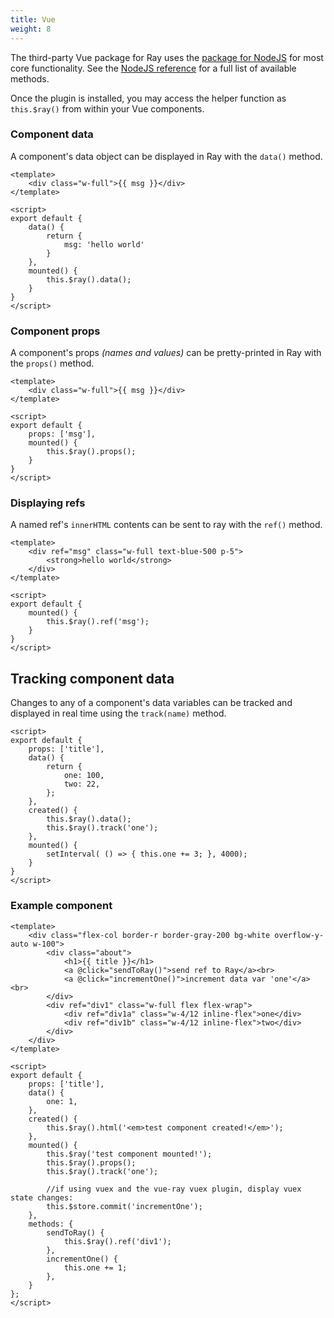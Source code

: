 ```yaml
---
title: Vue
weight: 8
---
```


The third-party Vue package for Ray uses the [package for NodeJS](/docs/ray/v1/installation-in-your-project/nodejs) for 
most core functionality. See the [NodeJS reference](/docs/ray/v1/usage/nodejs) for a full list of available methods.

Once the plugin is installed, you may access the helper function as `this.$ray()` from within your Vue components.

### Component data

A component's data object can be displayed in Ray with the `data()` method.

```vue
<template>
    <div class="w-full">{{ msg }}</div>
</template>

<script>
export default {
    data() {
        return {
            msg: 'hello world'
        }
    },
    mounted() {
        this.$ray().data();
    }
}
</script>
```

### Component props

A component's props _(names and values)_ can be pretty-printed in Ray with the `props()` method.

```vue
<template>
    <div class="w-full">{{ msg }}</div>
</template>

<script>
export default {
    props: ['msg'],
    mounted() {
        this.$ray().props();
    }
}
</script>
```

### Displaying refs

A named ref's `innerHTML` contents can be sent to ray with the `ref()` method.


```vue
<template>
    <div ref="msg" class="w-full text-blue-500 p-5">
        <strong>hello world</strong>
    </div>
</template>

<script>
export default {
    mounted() {
        this.$ray().ref('msg');
    }
}
</script>
```

## Tracking component data

Changes to any of a component's data variables can be tracked and displayed in real time using the `track(name)` method.

```vue
<script>
export default {
    props: ['title'],
    data() {
        return {
            one: 100,
            two: 22,
        };
    },
    created() {
        this.$ray().data();
        this.$ray().track('one');
    },
    mounted() {
        setInterval( () => { this.one += 3; }, 4000);
    }
}
</script>
```

### Example component

```vue
<template>
    <div class="flex-col border-r border-gray-200 bg-white overflow-y-auto w-100">
        <div class="about">
            <h1>{{ title }}</h1>
            <a @click="sendToRay()">send ref to Ray</a><br>
            <a @click="incrementOne()">increment data var 'one'</a><br>
        </div>
        <div ref="div1" class="w-full flex flex-wrap">
            <div ref="div1a" class="w-4/12 inline-flex">one</div>
            <div ref="div1b" class="w-4/12 inline-flex">two</div>
        </div>
    </div>
</template>

<script>
export default {
    props: ['title'],
    data() {
        one: 1,
    },
    created() {
        this.$ray().html('<em>test component created!</em>');
    },
    mounted() {
        this.$ray('test component mounted!');
        this.$ray().props();
        this.$ray().track('one');

        //if using vuex and the vue-ray vuex plugin, display vuex state changes:
        this.$store.commit('incrementOne');
    },
    methods: {
        sendToRay() {
            this.$ray().ref('div1');
        },
        incrementOne() {
            this.one += 1;
        },
    }
};
</script>
```
